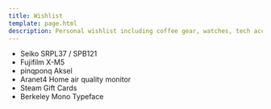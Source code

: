 ```yaml
---
title: Wishlist
template: page.html
description: Personal wishlist including coffee gear, watches, tech accessories, and gift ideas for special occasions.
---
```


- Seiko SRPL37 / SPB121
- Fujifilm X-M5
- pinqponq Aksel
- Aranet4 Home air quality monitor
- Steam Gift Cards
- Berkeley Mono Typeface
